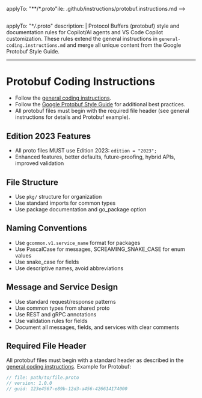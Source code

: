 <!-- file: .github/instructions/protobuf.instructions.md -->
<!-- version: 1.0.0 -->
<!-- guid: 7d6c5b4a-3c2d-1e0f-9a8b-7c6d5e4f3a2b -->

applyTo: "\*\*/\*.proto"ile: .github/instructions/protobuf.instructions.md -->

<!-- version: 1.0.0 -->

## <!-- guid: 7d6c5b4a-3c2d-1e0f-9a8b-7c6d5e4f3a2b -->

applyTo: "\*_/_.proto"
description: |
Protocol Buffers (protobuf) style and documentation rules for Copilot/AI agents and VS Code Copilot customization. These rules extend the general instructions in `general-coding.instructions.md` and merge all unique content from the Google Protobuf Style Guide.

---

# Protobuf Coding Instructions

- Follow the [general coding instructions](general-coding.instructions.md).
- Follow the [Google Protobuf Style Guide](https://protobuf.dev/programming-guides/style/) for additional best practices.
- All protobuf files must begin with the required file header (see general instructions for details and Protobuf example).

## Edition 2023 Features

- All proto files MUST use Edition 2023: `edition = "2023";`
- Enhanced features, better defaults, future-proofing, hybrid APIs, improved validation

## File Structure

- Use `pkg/` structure for organization
- Use standard imports for common types
- Use package documentation and go_package option

## Naming Conventions

- Use `gcommon.v1.service_name` format for packages
- Use PascalCase for messages, SCREAMING_SNAKE_CASE for enum values
- Use snake_case for fields
- Use descriptive names, avoid abbreviations

## Message and Service Design

- Use standard request/response patterns
- Use common types from shared proto
- Use REST and gRPC annotations
- Use validation rules for fields
- Document all messages, fields, and services with clear comments

## Required File Header

All protobuf files must begin with a standard header as described in the [general coding instructions](general-coding.instructions.md). Example for Protobuf:

```protobuf
// file: path/to/file.proto
// version: 1.0.0
// guid: 123e4567-e89b-12d3-a456-426614174000
```
